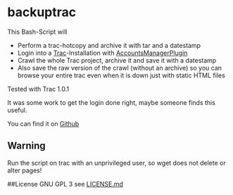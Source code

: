 # backuptrac

This Bash-Script will
- Perform a trac-hotcopy and archive it with tar and a datestamp
- Login into a [Trac](https://trac.edgewall.org/)-Installation with [AccountsManagerPlugin](https://trac-hacks.org/wiki/AccountManagerPlugin)
- Crawl the whole Trac project, archive it and save it with a datestamp
- Also save the raw version of the crawl (without an archive) so you can browse your entire trac even when it is down just with static HTML files

Tested with Trac 1.0.1

It was some work to get the login done right, maybe someone finds this useful.

You can find it on [Github](https://github.com/nextl00p/backuptrac)
## Warning
Run the script on trac with an unprivileged user, so wget does not delete or alter pages!

##License GNU GPL 3
see [LICENSE.md](LICENSE.md)
